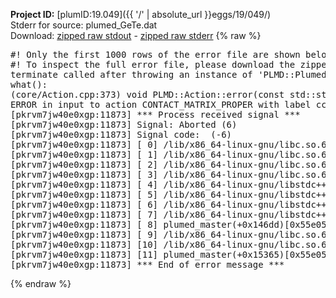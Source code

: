 **Project ID:** [plumID:19.049]({{ '/' | absolute_url }}eggs/19/049/)  
Stderr for source:  plumed_GeTe.dat   
Download: [zipped raw stdout](plumed_GeTe.dat.plumed_master.stdout.txt.zip) - [zipped raw stderr](plumed_GeTe.dat.plumed_master.stderr.txt.zip) 
{% raw %}
<pre>
#! Only the first 1000 rows of the error file are shown below
#! To inspect the full error file, please download the zipped raw stderr file above
terminate called after throwing an instance of 'PLMD::Plumed::ExceptionError'
what():
(core/Action.cpp:373) void PLMD::Action::error(const std::string&) const
ERROR in input to action CONTACT_MATRIX_PROPER with label cc_cmat : it was not possible to interpret atom name flq6
[pkrvm7jw40e0xgp:11873] *** Process received signal ***
[pkrvm7jw40e0xgp:11873] Signal: Aborted (6)
[pkrvm7jw40e0xgp:11873] Signal code:  (-6)
[pkrvm7jw40e0xgp:11873] [ 0] /lib/x86_64-linux-gnu/libc.so.6(+0x45330)[0x7f6a98645330]
[pkrvm7jw40e0xgp:11873] [ 1] /lib/x86_64-linux-gnu/libc.so.6(pthread_kill+0x11c)[0x7f6a9869eb2c]
[pkrvm7jw40e0xgp:11873] [ 2] /lib/x86_64-linux-gnu/libc.so.6(gsignal+0x1e)[0x7f6a9864527e]
[pkrvm7jw40e0xgp:11873] [ 3] /lib/x86_64-linux-gnu/libc.so.6(abort+0xdf)[0x7f6a986288ff]
[pkrvm7jw40e0xgp:11873] [ 4] /lib/x86_64-linux-gnu/libstdc++.so.6(+0xa5ff5)[0x7f6a98aa5ff5]
[pkrvm7jw40e0xgp:11873] [ 5] /lib/x86_64-linux-gnu/libstdc++.so.6(+0xbb0da)[0x7f6a98abb0da]
[pkrvm7jw40e0xgp:11873] [ 6] /lib/x86_64-linux-gnu/libstdc++.so.6(_ZSt10unexpectedv+0x0)[0x7f6a98aa5a55]
[pkrvm7jw40e0xgp:11873] [ 7] /lib/x86_64-linux-gnu/libstdc++.so.6(+0xa5a6f)[0x7f6a98aa5a6f]
[pkrvm7jw40e0xgp:11873] [ 8] plumed_master(+0x146dd)[0x55e059cd66dd]
[pkrvm7jw40e0xgp:11873] [ 9] /lib/x86_64-linux-gnu/libc.so.6(+0x2a1ca)[0x7f6a9862a1ca]
[pkrvm7jw40e0xgp:11873] [10] /lib/x86_64-linux-gnu/libc.so.6(__libc_start_main+0x8b)[0x7f6a9862a28b]
[pkrvm7jw40e0xgp:11873] [11] plumed_master(+0x15365)[0x55e059cd7365]
[pkrvm7jw40e0xgp:11873] *** End of error message ***
</pre>
{% endraw %}
